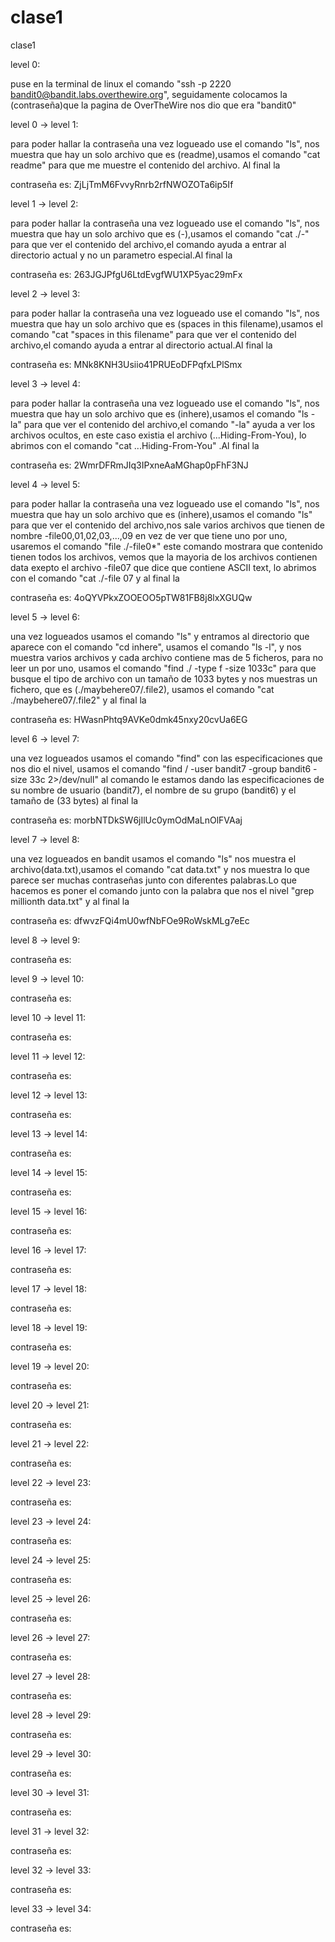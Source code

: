 # clase1
clase1

level 0:

puse en la terminal de linux el comando "ssh -p 2220 bandit0@bandit.labs.overthewire.org", seguidamente colocamos la (contraseña)que la pagina de OverTheWire nos dio que era "bandit0"

level 0 → level 1:

para poder hallar la contraseña una vez logueado use el comando "ls", nos muestra que hay un solo archivo que es (readme),usamos el comando "cat readme" para que me muestre el contenido del archivo.
Al final la

contraseña es: ZjLjTmM6FvvyRnrb2rfNWOZOTa6ip5If

level 1 → level 2:

para poder hallar la contraseña una vez logueado use el comando "ls", nos muestra que hay un solo archivo que es (-),usamos el comando "cat ./-" para que ver el contenido del archivo,el comando ayuda a entrar al directorio actual
y no un parametro especial.Al final la 

contraseña es: 263JGJPfgU6LtdEvgfWU1XP5yac29mFx

level 2 → level 3:

para poder hallar la contraseña una vez logueado use el comando "ls", nos muestra que hay un solo archivo que es (spaces in this filename),usamos el comando "cat "spaces in this filename" para que ver el contenido del archivo,el comando ayuda a entrar al directorio actual.Al final la 

contraseña es: MNk8KNH3Usiio41PRUEoDFPqfxLPlSmx

level 3 → level 4:

para poder hallar la contraseña una vez logueado use el comando "ls", nos muestra que hay un solo archivo que es (inhere),usamos el comando "ls -la" para que ver el contenido del archivo,el comando "-la" ayuda a ver los archivos ocultos, en este caso existia el archivo (...Hiding-From-You), lo abrimos con el comando "cat ...Hiding-From-You" .Al final la

contraseña es: 2WmrDFRmJIq3IPxneAaMGhap0pFhF3NJ
 
level 4 → level 5:

para poder hallar la contraseña una vez logueado use el comando "ls", nos muestra que hay un solo archivo que es (inhere),usamos el comando "ls" para que ver el contenido del archivo,nos sale varios archivos que tienen de nombre -file00,01,02,03,...,09 en vez de ver que tiene uno por uno, usaremos el comando "file ./-file0*" este comando mostrara que contenido tienen todos los archivos, vemos que la mayoria de los archivos contienen data exepto el archivo -file07 que dice que contiene ASCII text, lo abrimos con el comando "cat ./-file 07 y al final la

contraseña es: 4oQYVPkxZOOEOO5pTW81FB8j8lxXGUQw

level 5 → level 6:

una vez logueados usamos el comando "ls" y entramos al directorio que aparece con el comando "cd inhere", usamos el comando "ls -l", y nos muestra varios archivos y cada archivo contiene mas de 5 ficheros, para no leer un por uno, usamos el comando "find ./ -type f -size 1033c" para que busque el tipo de archivo con un tamaño de 1033 bytes y nos muestras un fichero, que es (./maybehere07/.file2), usamos el comando "cat ./maybehere07/.file2" y al final la 
 
contraseña es: HWasnPhtq9AVKe0dmk45nxy20cvUa6EG
 
level 6 → level 7:

una vez logueados usamos el comando "find" con las especificaciones que nos dio el nivel, usamos el comando "find / -user bandit7 -group bandit6 -size 33c 2>/dev/null" al comando le estamos dando las especificaciones de su nombre de usuario (bandit7), el nombre de su grupo (bandit6) y el tamaño de (33 bytes) al final la 

contraseña es: morbNTDkSW6jIlUc0ymOdMaLnOlFVAaj

level 7 → level 8:

una vez logueados en bandit usamos el comando "ls" nos muestra el archivo(data.txt),usamos el comando "cat data.txt" y nos muestra lo que parece ser muchas contraseñas junto con diferentes palabras.Lo que hacemos es poner el comando junto con la palabra que nos el nivel "grep millionth data.txt" y al final la 

contraseña es: dfwvzFQi4mU0wfNbFOe9RoWskMLg7eEc
 
level 8 → level 9:


contraseña es: 
 
level 9 → level 10:


contraseña es: 
 
level 10 → level 11:


contraseña es: 
 
level 11 → level 12:


contraseña es: 
 
level 12 → level 13:


contraseña es: 
 
level 13 → level 14:


contraseña es: 
 
level 14 → level 15:


contraseña es: 
 
level 15 → level 16:


contraseña es: 
 
level 16 → level 17:


contraseña es: 
 
level 17 → level 18:


contraseña es: 
 
level 18 → level 19:


contraseña es: 
 
level 19 → level 20:


contraseña es: 
 
level 20 → level 21:


contraseña es: 
 
level 21 → level 22:


contraseña es: 
 
level 22 → level 23:


contraseña es: 
 
level 23 → level 24:


contraseña es: 
 
level 24 → level 25:


contraseña es: 
 
level 25 → level 26:


contraseña es: 
 
level 26 → level 27:


contraseña es: 
 
level 27 → level 28:


contraseña es: 
 
level 28 → level 29:


contraseña es: 
 
level 29 → level 30:


contraseña es: 
 
level 30 → level 31:


contraseña es: 
 
level 31 → level 32:


contraseña es: 
 
level 32 → level 33:


contraseña es: 
 
level 33 → level 34:


contraseña es: 
 

